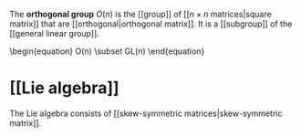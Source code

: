 The **orthogonal group** $O(n)$ is the [[group]] of [[$n\times n$ matrices|square matrix]] that are [[orthogonal|orthogonal matrix]]. It is a [[subgroup]] of the [[general linear group]].

\begin{equation}
O(n) \subset GL(n)
\end{equation}

# [[Lie algebra]]

The Lie algebra consists of [[skew-symmetric matrices|skew-symmetric matrix]].